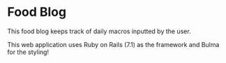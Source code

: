 # Food Blog

This food blog keeps track of daily macros inputted by the user. 

This web application uses Ruby on Rails (7.1) as the framework and Bulma for the styling!
